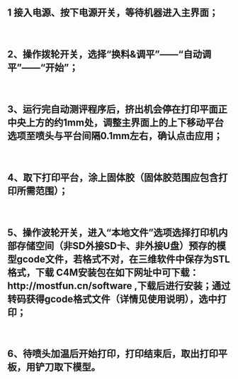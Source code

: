 <h2>1 接入电源、按下电源开关，等待机器进入主界面；</h2><br>
<h2>2、操作拨轮开关，选择“换料&调平”——“自动调平”——“开始”；</h2><br>
<h2>3、运行完自动测评程序后，挤出机会停在打印平面正中央上方的约1mm处，调整主界面上的上下移动平台选项至喷头与平台间隔0.1mm左右，确认点击应用；</h2><br>
<h2>4、取下打印平台，涂上固体胶（固体胶范围应包含打印所需范围）；</h2><br>
<h2>5、操作波轮开关，进入“本地文件”选项选择打印机内部存储空间（非SD外接SD卡、非外接U盘）预存的模型gcode文件，若格式不对，在三维软件中保存为STL格式，下载 C4M安装包在如下网址中可下载：http://mostfun.cn/software ,下载后进行安装；通过转码获得gcode格式文件（详情见使用说明），选中打印；</h2><br>
<h2>6、待喷头加温后开始打印，打印结束后，取出打印平板，用铲刀取下模型。</h2><br>
